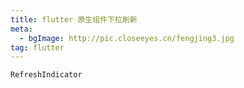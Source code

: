 ```yaml
---
title: flutter 原生组件下拉刷新
meta: 
  - bgImage: http://pic.closeeyes.cn/fengjing3.jpg
tag: flutter
---
```


```dart
RefreshIndicator
```